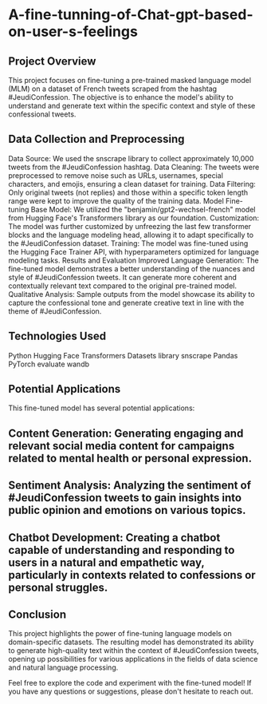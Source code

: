 # A-fine-tunning-of-Chat-gpt-based-on-user-s-feelings

## Project Overview
This project focuses on fine-tuning a pre-trained masked language model (MLM) on a dataset of French tweets scraped from the hashtag #JeudiConfession. The objective is to enhance the model's ability to understand and generate text within the specific context and style of these confessional tweets.

## Data Collection and Preprocessing
Data Source: We used the snscrape library to collect approximately 10,000 tweets from the #JeudiConfession hashtag.
Data Cleaning: The tweets were preprocessed to remove noise such as URLs, usernames, special characters, and emojis, ensuring a clean dataset for training.
Data Filtering: Only original tweets (not replies) and those within a specific token length range were kept to improve the quality of the training data.
Model Fine-tuning
Base Model: We utilized the "benjamin/gpt2-wechsel-french" model from Hugging Face's Transformers library as our foundation.
Customization: The model was further customized by unfreezing the last few transformer blocks and the language modeling head, allowing it to adapt specifically to the #JeudiConfession dataset.
Training: The model was fine-tuned using the Hugging Face Trainer API, with hyperparameters optimized for language modeling tasks.
Results and Evaluation
Improved Language Generation: The fine-tuned model demonstrates a better understanding of the nuances and style of #JeudiConfession tweets. It can generate more coherent and contextually relevant text compared to the original pre-trained model.
Qualitative Analysis: Sample outputs from the model showcase its ability to capture the confessional tone and generate creative text in line with the theme of #JeudiConfession.
## Technologies Used
Python
Hugging Face Transformers
Datasets library
snscrape
Pandas
PyTorch
evaluate
wandb
## Potential Applications
This fine-tuned model has several potential applications:

## Content Generation: Generating engaging and relevant social media content for campaigns related to mental health or personal expression.
## Sentiment Analysis: Analyzing the sentiment of #JeudiConfession tweets to gain insights into public opinion and emotions on various topics.
## Chatbot Development: Creating a chatbot capable of understanding and responding to users in a natural and empathetic way, particularly in contexts related to confessions or personal struggles.
## Conclusion
This project highlights the power of fine-tuning language models on domain-specific datasets. The resulting model has demonstrated its ability to generate high-quality text within the context of #JeudiConfession tweets, opening up possibilities for various applications in the fields of data science and natural language processing.

Feel free to explore the code and experiment with the fine-tuned model! If you have any questions or suggestions, please don't hesitate to reach out.

